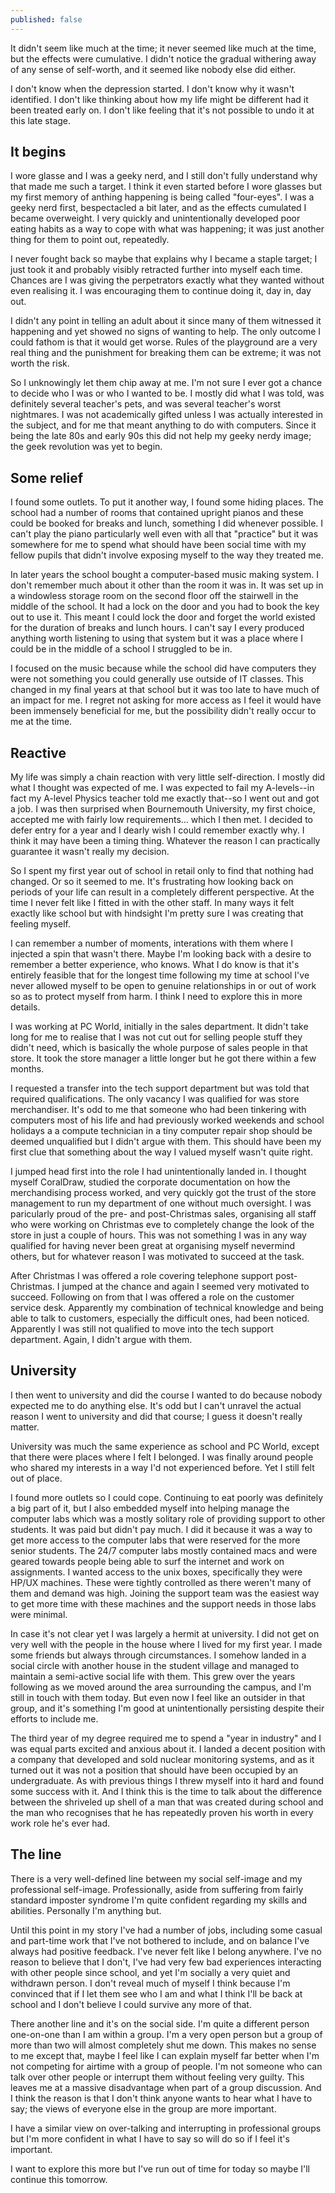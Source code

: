 ```yaml
---
published: false
---
```

It didn't seem like much at the time; it never seemed like much at the time, but the effects were cumulative. I didn't notice the gradual withering away of any sense of self-worth, and it seemed like nobody else did either.

I don't know when the depression started. I don't know why it wasn't identified. I don't like thinking about how my life might be different had it been treated early on. I don't like feeling that it's not possible to undo it at this late stage.

## It begins

I wore glasse and I was a geeky nerd, and I still don't fully understand why that made me such a target. I think it even started before I wore glasses but my first memory of anthing happening is being called "four-eyes". I was a geeky nerd first, bespectacled a bit later, and as the effects cumulated I became overweight. I very quickly and unintentionally developed poor eating habits as a way to cope with what was happening; it was just another thing for them to point out, repeatedly.

I never fought back so maybe that explains why I became a staple target; I just took it and probably visibly retracted further into myself each time. Chances are I was giving the perpetrators exactly what they wanted without even realising it. I was encouraging them to continue doing it, day in, day out.

I didn't any point in telling an adult about it since many of them witnessed it happening and yet showed no signs of wanting to help. The only outcome I could fathom is that it would get worse. Rules of the playground are a very real thing and the punishment for breaking them can be extreme; it was not worth the risk.

So I unknowingly let them chip away at me. I'm not sure I ever got a chance to decide who I was or who I wanted to be. I mostly did what I was told, was definitely several teacher's pets, and was several teacher's worst nightmares. I was not academically gifted unless I was actually interested in the subject, and for me that meant anything to do with computers. Since it being the late 80s and early 90s this did not help my geeky nerdy image; the geek revolution was yet to begin.

## Some relief

I found some outlets. To put it another way, I found some hiding places. The school had a number of rooms that contained upright pianos and these could be booked for breaks and lunch, something I did whenever possible. I can't play the piano particularly well even with all that "practice" but it was somewhere for me to spend what should have been social time with my fellow pupils that didn't involve exposing myself to the way they treated me.

In later years the school bought a computer-based music making system. I don't remember much about it other than the room it was in. It was set up in a windowless storage room on the second floor off the stairwell in the middle of the school. It had a lock on the door and you had to book the key out to use it. This meant I could lock the door and forget the world existed for the duration of breaks and lunch hours. I can't say I every produced anything worth listening to using that system but it was a place where I could be in the middle of a school I struggled to be in.

I focused on the music because while the school did have computers they were not something you could generally use outside of IT classes. This changed in my final years at that school but it was too late to have much of an impact for me. I regret not asking for more access as I feel it would have been immensely beneficial for me, but the possibility didn't really occur to me at the time.

## Reactive

My life was simply a chain reaction with very little self-direction. I mostly did what I thought was expected of me. I was expected to fail my A-levels--in fact my A-level Physics teacher told me exactly that--so I went out and got a job. I was then surprised when Bournemouth University, my first choice, accepted me with fairly low requirements... which I then met. I decided to defer entry for a year and I dearly wish I could remember exactly why. I think it may have been a timing thing. Whatever the reason I can practically guarantee it wasn't really my decision.

So I spent my first year out of school in retail only to find that nothing had changed. Or so it seemed to me. It's frustrating how looking back on periods of your life can result in a completely different perspective. At the time I never felt like I fitted in with the other staff. In many ways it felt exactly like school but with hindsight I'm pretty sure I was creating that feeling myself.

I can remember a number of moments, interations with them where I injected a spin that wasn't there. Maybe I'm looking back with a desire to remember a better experience, who knows. What I do know is that it's entirely feasible that for the longest time following my time at school I've never allowed myself to be open to genuine relationships in or out of work so as to protect myself from harm. I think I need to explore this in more details.

I was working at PC World, initially in the sales department. It didn't take long for me to realise that I was not cut out for selling people stuff they didn't need, which is basically the whole purpose of sales people in that store. It took the store manager a little longer but he got there within a few months.

I requested a transfer into the tech support department but was told that required qualifications. The only vacancy I was qualified for was store merchandiser. It's odd to me that someone who had been tinkering with computers most of his life and had previously worked weekends and school holidays a a compute technician in a tiny computer repair shop should be deemed unqualified but I didn't argue with them. This should have been my first clue that something about the way I valued myself wasn't quite right.

I jumped head first into the role I had unintentionally landed in. I thought myself CoralDraw, studied the corporate documentation on how the merchandising process worked, and very quickly got the trust of the store management to run my department of one without much oversight. I was paricularly proud of the pre- and post-Christmas sales, organising all staff who were working on Christmas eve to completely change the look of the store in just a couple of hours. This was not something I was in any way qualified for having never been great at organising myself nevermind others, but for whatever reason I was motivated to succeed at the task.

After Christmas I was offered a role covering telephone support post-Christmas. I jumped at the chance and again I seemed very motivated to succeed. Following on from that I was offered a role on the customer service desk. Apparently my combination of technical knowledge and being able to talk to customers, especially the difficult ones, had been noticed. Apparently I was still not qualified to move into the tech support department. Again, I didn't argue with them.

## University

I then went to university and did the course I wanted to do because nobody expected me to do anything else. It's odd but I can't unravel the actual reason I went to university and did that course; I guess it doesn't really matter.

University was much the same experience as school and PC World, except that there were places where I felt I belonged. I was finally around people who shared my interests in a way I'd not experienced before. Yet I still felt out of place.

I found more outlets so I could cope. Continuing to eat poorly was definitely a big part of it, but I also embedded myself into helping manage the computer labs which was a mostly solitary role of providing support to other students. It was paid but didn't pay much. I did it because it was a way to get more access to the computer labs that were reserved for the more senior students. The 24/7 computer labs mostly contained macs and were geared towards people being able to surf the internet and work on assignments. I wanted access to the unix boxes, specifically they were HP/UX machines. These were tightly controlled as there weren't many of them and demand was high. Joining the support team was the easiest way to get more time with these machines and the support needs in those labs were minimal.

In case it's not clear yet I was largely a hermit at university. I did not get on very well with the people in the house where I lived for my first year. I made some friends but always through circumstances. I somehow landed in a social circle with another house in the student village and managed to maintain a semi-active social life with them. This grew over the years following as we moved around the area surrounding the campus, and I'm still in touch with them today. But even now I feel like an outsider in that group, and it's something I'm good at unintentionally persisting despite their efforts to include me.

The third year of my degree required me to spend a "year in industry" and I was equal parts excited and anxious about it. I landed a decent position with a company that developed and sold nuclear monitoring systems, and as it turned out it was not a position that should have been occupied by an undergraduate. As with previous things I threw myself into it hard and found some success with it. And I think this is the time to talk about the difference between the shriveled up shell of a man that was created during school and the man who recognises that he has repeatedly proven his worth in every work role he's ever had.

## The line

There is a very well-defined line between my social self-image and my professional self-image. Professionally, aside from suffering from fairly standard imposter syndrome I'm quite confident regarding my skills and abilities. Personally I'm anything but.

Until this point in my story I've had a number of jobs, including some casual and part-time work that I've not bothered to include, and on balance I've always had positive feedback. I've never felt like I belong anywhere. I've no reason to believe that I don't, I've had very few bad experiences interacting with other people since school, and yet I'm socially a very quiet and withdrawn person. I don't reveal much of myself I think because I'm convinced that if I let them see who I am and what I think I'll be back at school and I don't believe I could survive any more of that.

There another line and it's on the social side. I'm quite a different person one-on-one than I am within a group. I'm a very open person but a group of more than two will almost completely shut me down. This makes no sense to me except that, maybe I feel like I can explain myself far better when I'm not competing for airtime with a group of people. I'm not someone who can talk over other people or interrupt them without feeling very guilty. This leaves me at a massive disadvantage when part of a group discussion. And I think the reason is that I don't think anyone wants to hear what I have to say; the views of everyone else in the group are more important.

I have a similar view on over-talking and interrupting in professional groups but I'm more confident in what I have to say so will do so if I feel it's important.

I want to explore this more but I've run out of time for today so maybe I'll continue this tomorrow.